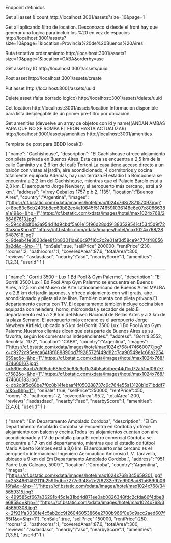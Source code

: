 Endpoint definidos

Get all asset & count
http://localhost:3001/assets?size=10&page=1

Get all aplicando filtro de location. Desconozco si desde el front hay que generar una logica para incluir los %20 en vez de espacios
http://localhost:3001/assets?size=10&page=1&location=Provincia%20de%20Buenos%20Aires

Ruta tentativa ordenamiento
http://localhost:3001/assets?size=10&page=1&location=CABA&orderby=asc

Get asset by ID
http://localhost:3001/assets/uuid

Post asset
http://localhost:3001/assets/create

Put asset
http://localhost:3001/assets/uuid

Delete asset (falta borrado logico)
http://localhost:3001/assets/delete/uuid

Get location
http://localhost:3001/assets/location
Informacion disponible para lista desplegable de un primer pre-filtro por ubicacion.

Get amenities (devuelve un array de objetos con id y name)(ANDAN AMBAS PARA QUE NO SE ROMPA EL FRON HASTA ACTUALIZAR)
http://localhost:3001/assets/amenities
http://localhost:3001/amenities

Template de post para BBDD local(3)

{
"name": "Gachishouse",
"description": "El Gachishouse ofrece alojamiento con pileta privada en Buenos Aires. Esta casa se encuentra a 2,5 km de la calle Caminito y a 2,6 km del café Tortoni.La casa tiene acceso directo a un balcón con vistas al jardín, aire acondicionado, 4 dormitorios y cocina totalmente equipada.Además, hay una terraza.El estadio La Bombonera se encuentra a 2,2 km del Gachishouse, mientras que el Palacio Barolo está a 2,3 km. El aeropuerto Jorge Newbery, el aeropuerto más cercano, está a 9 km.",
"address": "Virrey Ceballos 1757 p.b 2, 1135",
"location":"Buenos Aires",
"country":"Argentina",
"images":["https://cf.bstatic.com/xdata/images/hotel/max1024x768/287157097.jpg?k=8be83c6cb2405b8ec69b82ec4a19645f51746591036148e6e07e8066638a1a19&o=&hp=1","https://cf.bstatic.com/xdata/images/hotel/max1024x768/286487613.jpg?k=594c88df0e3a954d1fd94bdf5a61e15f96d28dd91383529541cf5345d9f720fa&o=&hp=1","https://cf.bstatic.com/xdata/images/hotel/max1024x768/286487618.jpg?k=9deab4fe3823dee8f3b83011da66c97f16c2c2e01af3d58ce94774f480568a2d&o=&hp=1"],
"onSale":true,
"sellPrice":200000,
"rentPrice":230,
"rooms":2,
"bathrooms":1,
"coveredArea":87.6,
"totalArea":300,
"reviews":"asdasdasd",
"nearby":"asd",
"nearbyScore":1,
"amenities":[1,2,3],
"userId":1
}

---

{
"name": "Gorriti 3500 - Lux 1 Bd Pool & Gym Palermo",
"description": "El Gorriti 3500 Lux 1 Bd Pool Amp Gym Palermo se encuentra en Buenos Aires, a 2,5 km del Museo de Arte Latinoamericano de Buenos Aires MALBA y a 2,8 km del jardín japonés, y ofrece alojamiento con wifi gratis, aire acondicionado y pileta al aire libre. También cuenta con pileta privada.El departamento cuenta con TV. El departamento también incluye cocina bien equipada con heladera, horno, microondas y secador de pelo.El departamento está a 2,8 km del Museo Nacional de Bellas Artes y a 3 km de la plaza Serrano. El aeropuerto más cercano es el aeropuerto Jorge Newbery Airfield, ubicado a 5 km del Gorriti 3500 Lux 1 Bd Pool Amp Gym Palermo.Nuestros clientes dicen que esta parte de Buenos Aires es su favorita, según los comentarios independientes.",
"address": "Gorriti 3552, Recoleta, 1172",
"location":"CABA",
"country":"Argentina",
"images":["https://cf.bstatic.com/xdata/images/hotel/max1024x768/474660077.jpg?k=c9272c95eeca64f8f688890bd7f928572f449d82c7ca90549e1c68a2254659ac&o=&hp=1","https://cf.bstatic.com/xdata/images/hotel/max1024x768/474660167.jpg?k=560ec8acb7d595dc685e25e63c9cffc34b5a6dbee44d1cd72a51bd067e7c7582&o=&hp=1","https://cf.bstatic.com/xdata/images/hotel/max1024x768/474660183.jpg?k=db2c8f5c68be7f0c8b14febaaf4f050288737c6c764e55a13128b1d71bddf7a1&o=&hp=1"],
"onSale":true,
"sellPrice":250000,
"rentPrice":450,
"rooms":3,
"bathrooms":2,
"coveredArea":95.2,
"totalArea":200,
"reviews":"asdasdasd",
"nearby":"asd",
"nearbyScore":1,
"amenities":[2,4,6],
"userId":1
}

---

{
"name": "Em Departamento Amoblado Cordoba",
"description": "El Em Departamento Amoblado Cordoba se encuentra en Córdoba y ofrece alojamiento con balcón y cocina.Todos los alojamientos cuentan con aire acondicionado y TV de pantalla plana.El centro comercial Córdoba se encuentra a 1,7 km del departamento, mientras que el estadio de fútbol Mario Alberto Kempes está a 3,6 km. El aeropuerto más cercano es el aeropuerto internacional Ingeniero Aeronáutico Ambrosio L.V. Taravella, ubicado a 9 km del Em Departamento Amoblado Cordoba.",
"address": "951 Padre Luis Galeano, 5009 ",
"location":"Cordoba",
"country":"Argentina",
"images":["https://cf.bstatic.com/xdata/images/hotel/max1024x768/345659301.jpg?k=2534661492111b259f5dbc7277e3f48c2e2f8232e92e9908ad81b6890b0616fa&o=&hp=1","https://cf.bstatic.com/xdata/images/hotel/max1024x768/345659315.jpg?k=499585cf667a36291b45c1e31bd4d871ee0ab0826348fdc2cfda66f4dbe8e685&o=&hp=1","https://cf.bstatic.com/xdata/images/hotel/max1024x768/345659308.jpg?k=2f921fa3038fe4c5ab2dc9f26046053866e2700b966f0e3c9acc2aed607f85f1&o=&hp=1"],
"onSale":true,
"sellPrice":150000,
"rentPrice":250,
"rooms":2,
"bathrooms":1,
"coveredArea":87.6,
"totalArea":300,
"reviews":"asdasdasd",
"nearby":"asd",
"nearbyScore":1,
"amenities":[1,3,5],
"userId":1
}
